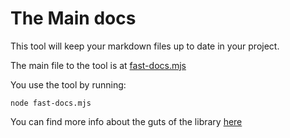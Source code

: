# The Main docs

This tool will keep your markdown files up to date in your project.

The main file to the tool is at [fast-docs.mjs](./fast-docs.mjs)

You use the tool by running:
```
node fast-docs.mjs
```


You can find more info about the guts of the library [here](./lib/fast-docs-lib.md)